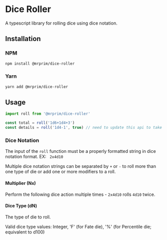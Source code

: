 # Dice Roller
A typescript library for rolling dice using dice notation.

## Installation

### NPM
```bash
npm install @mrprim/dice-roller
```

### Yarn
```bash
yarn add @mrprim/dice-roller
```

## Usage

```javascript
import roll from '@mrprim/dice-roller'

const total = roll('1d6+1d4+3')
const details = roll('1d4-1', true) // need to update this api to take an options object
```

### Dice Notation

The input of the `roll` function must be a properly formatted string in dice notation format. EX: ` 2x4d10`

Multiple dice notation strings can be separated by `+` or `-` to roll more than one type of die or add one or more modifiers to a roll.

#### Multiplier (Nx)
Perform the following dice action multiple times - `2x4d10` rolls `4d10` twice.

#### Dice Type (dN)
The type of die to roll.

Valid dice type values: Integer, 'F' (for Fate die), '%' (for Percentile die; equivalent to d100)
